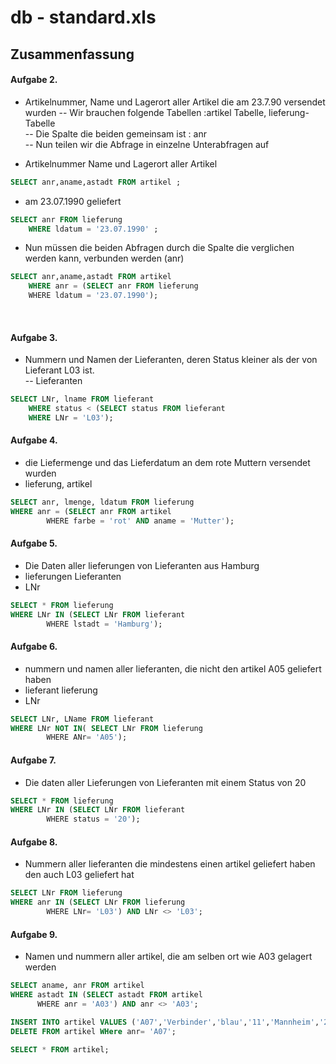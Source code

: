 # db - standard.xls

## Zusammenfassung
#### Aufgabe 2. 

- Artikelnummer, Name und Lagerort aller Artikel die am 23.7.90 versendet wurden
	-- Wir brauchen folgende Tabellen :artikel Tabelle, lieferung-Tabelle  
	-- Die Spalte die beiden gemeinsam ist : anr   
	-- Nun teilen wir die Abfrage in einzelne Unterabfragen auf

- Artikelnummer Name und Lagerort aller Artikel  

```sql
SELECT anr,aname,astadt FROM artikel ;
```


-  am 23.07.1990 geliefert  

```sql
SELECT anr FROM lieferung  
	WHERE ldatum = '23.07.1990' ;
```


- Nun müssen die beiden Abfragen durch die Spalte die verglichen werden kann, verbunden werden (anr)

```sql
SELECT anr,aname,astadt FROM artikel  
	WHERE anr = (SELECT anr FROM lieferung  
    WHERE ldatum = '23.07.1990');
```


          
#### Aufgabe 3. 

- Nummern und Namen der Lieferanten, deren Status kleiner als der von Lieferant L03 ist.  
-- Lieferanten  

```sql
SELECT LNr, lname FROM lieferant  
	WHERE status < (SELECT status FROM lieferant  
	WHERE LNr = 'L03');
```


#### Aufgabe 4. 

- die Liefermenge und das Lieferdatum an dem rote Muttern versendet wurden  
- lieferung, artikel

```sql
SELECT anr, lmenge, ldatum FROM lieferung  
WHERE anr = (SELECT anr FROM artikel  
        WHERE farbe = 'rot' AND aname = 'Mutter');
```


#### Aufgabe 5. 

- Die Daten aller lieferungen von Lieferanten aus Hamburg  
- lieferungen Lieferanten  
- LNr

```sql
SELECT * FROM lieferung  
WHERE LNr IN (SELECT LNr FROM lieferant  
        WHERE lstadt = 'Hamburg');
```


#### Aufgabe 6. 

- nummern und namen aller lieferanten, die nicht den artikel A05 geliefert haben  
- lieferant lieferung  
- LNr

```sql
SELECT LNr, LName FROM lieferant  
WHERE LNr NOT IN( SELECT LNr FROM lieferung  
        WHERE ANr= 'A05');
```



#### Aufgabe 7.  

- Die daten aller Lieferungen von Lieferanten mit einem Status von 20  

```sql
SELECT * FROM lieferung  
WHERE LNr IN (SELECT LNr FROM lieferant   
        WHERE status = '20');
```


#### Aufgabe 8. 

- Nummern aller lieferanten die mindestens einen artikel geliefert haben den auch L03 geliefert hat  

```sql
SELECT LNr FROM lieferung  
WHERE anr IN (SELECT LNr FROM lieferung  
        WHERE LNr= 'L03') AND LNr <> 'L03';
```


#### Aufgabe 9. 

- Namen und nummern aller artikel, die am selben ort wie A03 gelagert werden  

```sql
SELECT aname, anr FROM artikel   
WHERE astadt IN (SELECT astadt FROM artikel  
      WHERE anr = 'A03') AND anr <> 'A03';
```

```sql
INSERT INTO artikel VALUES ('A07','Verbinder','blau','11','Mannheim','200');  
DELETE FROM artikel WHere anr= 'A07';
```

```sql
SELECT * FROM artikel;
```
